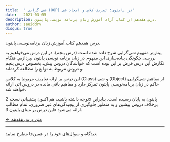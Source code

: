 ```yaml
---
title:  " شی گرایی (OOP) در پایتون: تعریف کلاس و ایجاد شی"
date:   2021-03-05
description: درس هفدهم از کتاب آزاد آموزش زبان برنامه نویسی پایتون.
author: saeiddrv
disqus: true
---
```


درس هفدهم [کتاب آموزش زبان برنامه‌نویسی پایتون.](http://coderz.ir/python)


پیش‌تر مفهوم شی‌گرایی شرح داده شده است (درس پنجم). در این درس می‌خواهیم به بررسی چگونگی پیاده‌سازی این مفهوم در زبان برنامه نویسی پایتون بپردازیم. هنگام نگارش این درس فرض بر این بوده است که خوانندگان دروس پیش، بخصوص درس پنجم و دروس مربوط به توابع را مطالعه کرده‌اند.

این درس بر ارائه تعاریف مربوط به کلاس (Class) و شی (Object) از مفاهیم شی‌گرایی حاکم در زبان برنامه‌نویسی پایتون تمرکز دارد و مفاهیم باقی مانده در دروس آتی ارائه خواهند شد.

توجه داشته باشید، هم اکنون پشتیبانی نسخه 2x پایتون به پایان رسیده است. بنابراین برخلاف دروس پیشین و به منظور جلوگیری از پیچیدگی‌های غیر ضروری، تمام مطالب این درس بر مبنای پایتون 3x ارائه می‌شود.


[← متن درس هفدهم](https://python.coderz.ir/lessons/l17.html)



---

دیدگاه و سوال‌های خود را در همین‌جا مطرح نمایید.
